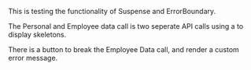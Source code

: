 This is testing the functionality of Suspense and ErrorBoundary.

The Personal and Employee data call is two seperate API calls using a <LoadingComponent /> to display skeletons.

There is a button to break the Employee Data call, and render a custom error message. 
